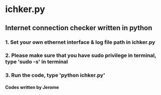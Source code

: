 # ichker.py
## Internet connection checker written in python
### 1. Set your own ethernet interface & log file path in ichker.py
### 2. Please make sure that you have sudo privilege in terminal, type 'sudo -s' in terminal
### 3. Run the code, type 'python ichker.py'
#### Codes written by Jerome 
